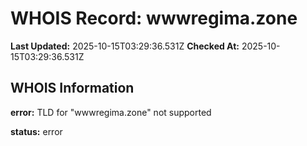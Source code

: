 # WHOIS Record: wwwregima.zone

**Last Updated:** 2025-10-15T03:29:36.531Z
**Checked At:** 2025-10-15T03:29:36.531Z

## WHOIS Information

**error:** TLD for "wwwregima.zone" not supported

**status:** error

